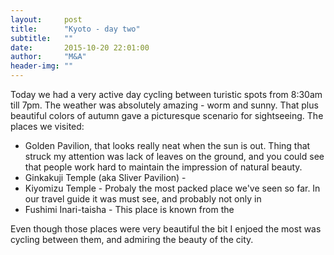 ```yaml
---
layout:     post
title:      "Kyoto - day two"
subtitle:   ""
date:       2015-10-20 22:01:00
author:     "M&A"
header-img: ""
---
```



Today we had a very active day cycling between turistic spots from 8:30am till 7pm. The weather was absolutely amazing - worm and sunny. That plus beautiful colors of autumn gave a picturesque scenario for sightseeing. The places we visited:


- Golden Pavilion, that looks really neat when the sun is out. Thing that struck my attention was lack of leaves on the ground, and you could see that people work hard to maintain the impression of natural beauty.
- Ginkakuji Temple (aka Sliver Pavilion) -
- Kiyomizu Temple - Probaly the most packed place we've seen so far. In our travel guide it was must see, and probably not only in
- Fushimi Inari-taisha - This place is known from the

Even though those places were very beautiful the bit I enjoed the most was cycling between them, and admiring
the beauty of the city.
